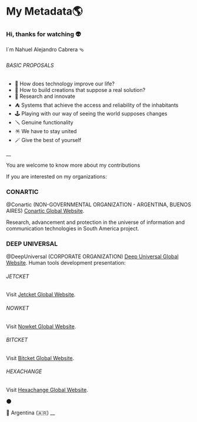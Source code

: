 # My Metadata🌎
### Hi, thanks for watching 👽

I´m Nahuel Alejandro Cabrera 🩴

###### BASIC PROPOSALS

 - 🧃 How does technology improve our life?
 - 🧊 How to build creations that suppose a real solution?
 - 🧪 Research and innovate
 - ⛺️ Systems that achieve the access and reliability of the inhabitants
 - 🕹  Playing with our way of seeing the world supposes changes
 - 🪛 Genuine functionality
 - 🪅 We have to stay united
 - 🪄 Give the best of yourself

__

You are welcome to know more about my contributions

If you are interested on my organizations:

### CONARTIC
@Conartic (NON-GOVERNMENTAL ORGANIZATION - ARGENTINA, BUENOS AIRES)
[Conartic Global Website](https://conartic.com/).

Research, advancement and protection in the universe of information and communication technologies in South America project.

### DEEP UNIVERSAL
@DeepUniversal (CORPORATE ORGANIZATION)
[Deep Universal Global Website](https://deepuniversal.com/).
Human tools development presentation:

###### JETCKET
Visit [Jetcket Global Website](https://jetcket.com/).

###### NOWKET
Visit [Nowket Global Website](https://nowket.com/).

###### BITCKET
Visit [Bitcket Global Website](https://bitcket.com/).

###### HEXACHANGE
Visit [Hexachange Global Website](https://hexachange.com/).

🌑

📍 Argentina (🇦🇷)
__